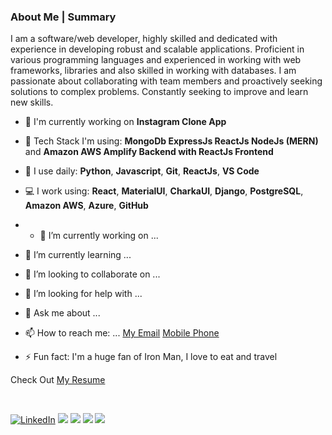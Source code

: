 ###  About Me | Summary
I am a software/web developer, highly skilled and dedicated with experience in developing robust and scalable applications. Proficient in various programming languages and experienced in working with web frameworks, libraries and also skilled in working with databases. I am passionate about collaborating with team members and proactively seeking solutions to complex problems. Constantly seeking to improve and learn new skills. <br>

- 🔭 I'm currently working on **Instagram Clone App**
- 🚀 Tech Stack I'm using: **MongoDb ExpressJs ReactJs NodeJs (MERN)** and **Amazon AWS Amplify Backend with ReactJs Frontend**
- 🚀 I use daily: **Python**, **Javascript**, **Git**, **ReactJs**, **VS Code**
- 💻 I work using: **React**, **MaterialUI**, **CharkaUI**, **Django**, **PostgreSQL**, **Amazon AWS**, **Azure**, **GitHub**
- - 🔭 I’m currently working on ...
- 🌱 I’m currently learning ...
- 👯 I’m looking to collaborate on ...
- 🤔 I’m looking for help with ...
- 💬 Ask me about ...
- 📫 How to reach me: ... [My Email](akinade.mayowa@gmail.com) [Mobile Phone](+2348187669362)


- ⚡️ Fun fact: I'm a huge fan of Iron Man, I love to eat and travel

Check Out [My Resume](https://docs.google.com/document/d/1HG93DA2YZ5ut_cl8pKw_47RC9nthDVlJYHVvXuMcDG0/edit?usp=sharing)
<p><br></p>
<p>
  <a href="https://www.linkedin.com/in/mayowaakinade/"><img src="https://img.shields.io/badge/LinkedIn--_.svg?style=social&logo=linkedin" alt="LinkedIn"></a>
  <a href="#"><img src="https://img.shields.io/badge/Python-Expert-_.svg?logo=python"></a>
  <a href="#"><img src="https://img.sgmail'comhields.io/badge/Javascript-Enthusiast-_.svg?logo=javascript"></a>
   <a href="#"><img src="https://img.shields.io/badge/Django-Advocate-_.svg?logo=django"></a>
  <a href="#"><img src="https://img.shields.io/badge/React-Developer-_.svg?logo=react"></a>
</p>
